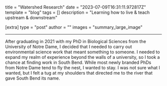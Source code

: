 title = "Watershed Research"
date = "2023-07-09T16:31:11.972817Z"
template = "blog"
tags = []
description = "Learning how to live & teach upstream & downstream"

[extra]
type = "post"
author = ""
images = "summary_large_image"

---


After graduating in 2021 with my PhD in Biological Sciences from the University of Notre Dame, I decided that I needed to carry out environmental science work that meant something to someone. I needed to expand my realm of experience beyond the walls of a university, so I took a chance at finding work in South Bend. While most newly branded PhDs from Notre Dame tend to fly the nest, I wanted to stay. I was not sure what I wanted, but I felt a tug at my shoulders that directed me to the river that gave South Bend its name.
